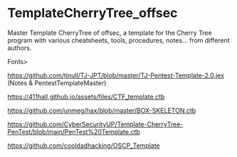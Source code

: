 # TemplateCherryTree_offsec
Master Template CherryTree of offsec, a template for the Cherry Tree program with various cheatsheets, tools, procedures, notes… from different authors.


Fonts>

https://github.com/tjnull/TJ-JPT/blob/master/TJ-Pentest-Template-2.0.jex (Notes & PentestTemplateMaster)

https://411hall.github.io/assets/files/CTF_template.ctb

https://github.com/unmeg/hax/blob/master/BOX-SKELETON.ctb

https://github.com/CyberSecurityUP/Template-CherryTree-PenTest/blob/main/PenTest%20Template.ctb

https://github.com/cooldadhacking/OSCP_Template

